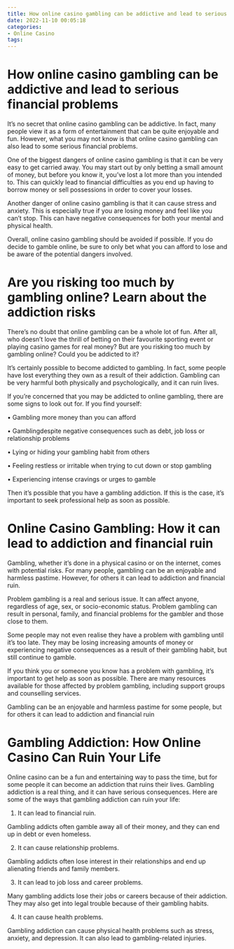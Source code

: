 ```yaml
---
title: How online casino gambling can be addictive and lead to serious financial problems
date: 2022-11-10 00:05:18
categories:
- Online Casino
tags:
---
```



#  How online casino gambling can be addictive and lead to serious financial problems

It’s no secret that online casino gambling can be addictive. In fact, many people view it as a form of entertainment that can be quite enjoyable and fun. However, what you may not know is that online casino gambling can also lead to some serious financial problems.

One of the biggest dangers of online casino gambling is that it can be very easy to get carried away. You may start out by only betting a small amount of money, but before you know it, you’ve lost a lot more than you intended to. This can quickly lead to financial difficulties as you end up having to borrow money or sell possessions in order to cover your losses.

Another danger of online casino gambling is that it can cause stress and anxiety. This is especially true if you are losing money and feel like you can’t stop. This can have negative consequences for both your mental and physical health.

Overall, online casino gambling should be avoided if possible. If you do decide to gamble online, be sure to only bet what you can afford to lose and be aware of the potential dangers involved.

#  Are you risking too much by gambling online? Learn about the addiction risks

There’s no doubt that online gambling can be a whole lot of fun. After all, who doesn’t love the thrill of betting on their favourite sporting event or playing casino games for real money? But are you risking too much by gambling online? Could you be addicted to it?

It’s certainly possible to become addicted to gambling. In fact, some people have lost everything they own as a result of their addiction. Gambling can be very harmful both physically and psychologically, and it can ruin lives.

If you’re concerned that you may be addicted to online gambling, there are some signs to look out for. If you find yourself:

• Gambling more money than you can afford

• Gamblingdespite negative consequences such as debt, job loss or relationship problems

• Lying or hiding your gambling habit from others

• Feeling restless or irritable when trying to cut down or stop gambling

• Experiencing intense cravings or urges to gamble

Then it’s possible that you have a gambling addiction. If this is the case, it’s important to seek professional help as soon as possible.

#  Online Casino Gambling: How it can lead to addiction and financial ruin

Gambling, whether it’s done in a physical casino or on the internet, comes with potential risks. For many people, gambling can be an enjoyable and harmless pastime. However, for others it can lead to addiction and financial ruin.

Problem gambling is a real and serious issue. It can affect anyone, regardless of age, sex, or socio-economic status. Problem gambling can result in personal, family, and financial problems for the gambler and those close to them.

Some people may not even realise they have a problem with gambling until it’s too late. They may be losing increasing amounts of money or experiencing negative consequences as a result of their gambling habit, but still continue to gamble.

If you think you or someone you know has a problem with gambling, it’s important to get help as soon as possible. There are many resources available for those affected by problem gambling, including support groups and counselling services.

Gambling can be an enjoyable and harmless pastime for some people, but for others it can lead to addiction and financial ruin

#  Gambling Addiction: How Online Casino Can Ruin Your Life

Online casino can be a fun and entertaining way to pass the time, but for some people it can become an addiction that ruins their lives. Gambling addiction is a real thing, and it can have serious consequences. Here are some of the ways that gambling addiction can ruin your life:

1. It can lead to financial ruin.

Gambling addicts often gamble away all of their money, and they can end up in debt or even homeless.

2. It can cause relationship problems.

Gambling addicts often lose interest in their relationships and end up alienating friends and family members.

3. It can lead to job loss and career problems.

Many gambling addicts lose their jobs or careers because of their addiction. They may also get into legal trouble because of their gambling habits.

4. It can cause health problems.

Gambling addiction can cause physical health problems such as stress, anxiety, and depression. It can also lead to gambling-related injuries.